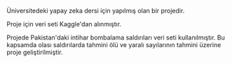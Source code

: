 Üniversitedeki yapay zeka dersi için yapılmış olan bir projedir.

Proje için veri seti Kaggle'dan alınmıştır.

Projede Pakistan'daki intihar bombalama saldırıları veri seti kullanılmıştır. 
Bu kapsamda olası saldırılarda tahmini ölü ve yaralı sayılarının tahmini üzerine proje geliştirilmiştir.
